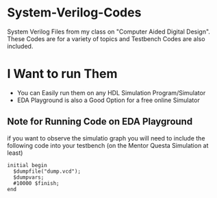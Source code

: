 # System-Verilog-Codes
System Verilog Files from my class on "Computer Aided Digital Design".
These Codes are for a variety of topics and Testbench Codes are also included.

# I Want to run Them
- You can Easily run them on any HDL Simulation Program/Simulator
- EDA Playground is also a Good Option for a free online Simulator

## Note for Running Code on EDA Playground
if you want to observe the simulatio graph you will need to include the following code into your testbench (on the Mentor Questa Simulation at least)
```
initial begin
  $dumpfile("dump.vcd");
  $dumpvars;
  #10000 $finish;
end
```
